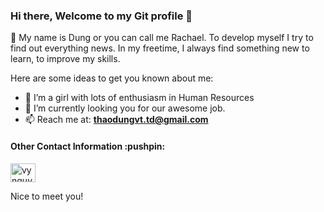 ### Hi there, Welcome to my Git profile 👋

🌱 My name is Dung or you can call me Rachael. To develop myself I try to find out everything news. 
In my freetime, I always find something new to learn, to improve my skills.

Here are some ideas to get you known about me:
- 🔭 I’m a girl with lots of enthusiasm in Human Resources
- 🌱 I’m currently looking you for our awesome job.
- 📫 Reach me at: **thaodungvt.td@gmail.com**

<h4 align="left">Other Contact Information :pushpin:</h4>
<p align="left">
<a href="https://www.linkedin.com/in/dung-thao/" target="blank"><img align="center" src="https://raw.githubusercontent.com/rahuldkjain/github-profile-readme-generator/master/src/images/icons/Social/linked-in-alt.svg" alt="vynguyenlethao0510" height="30" width="40" /></a>

Nice to meet you!
<!--
**dung-thao/dung-thao** is a ✨ _special_ ✨ repository because its `README.md` (this file) appears on your GitHub profile.

Here are some ideas to get you started:

- 🔭 I’m currently working on ...
- 🌱 I’m currently learning ...
- 👯 I’m looking to collaborate on ...
- 🤔 I’m looking for help with ...
- 💬 Ask me about ...
- 📫 How to reach me: ...
- 😄 Pronouns: ...
- ⚡ Fun fact: ...
-->
